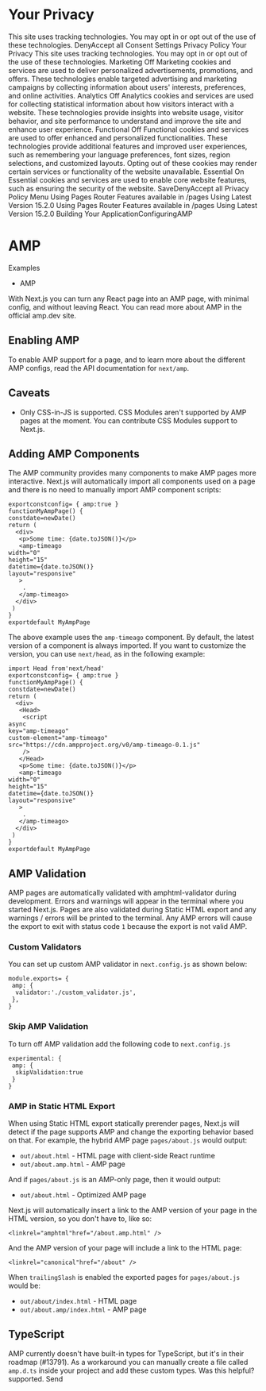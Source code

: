 # Your Privacy
This site uses tracking technologies. You may opt in or opt out of the use of these technologies.
DenyAccept all
Consent Settings
Privacy Policy
Your Privacy
This site uses tracking technologies. You may opt in or opt out of the use of these technologies.
Marketing
Off
Marketing cookies and services are used to deliver personalized advertisements, promotions, and offers. These technologies enable targeted advertising and marketing campaigns by collecting information about users' interests, preferences, and online activities. 
Analytics
Off
Analytics cookies and services are used for collecting statistical information about how visitors interact with a website. These technologies provide insights into website usage, visitor behavior, and site performance to understand and improve the site and enhance user experience.
Functional
Off
Functional cookies and services are used to offer enhanced and personalized functionalities. These technologies provide additional features and improved user experiences, such as remembering your language preferences, font sizes, region selections, and customized layouts. Opting out of these cookies may render certain services or functionality of the website unavailable.
Essential
On
Essential cookies and services are used to enable core website features, such as ensuring the security of the website. 
SaveDenyAccept all
Privacy Policy
Menu
Using Pages Router
Features available in /pages
Using Latest Version
15.2.0
Using Pages Router
Features available in /pages
Using Latest Version
15.2.0
Building Your ApplicationConfiguringAMP
# AMP
Examples
  * AMP


With Next.js you can turn any React page into an AMP page, with minimal config, and without leaving React.
You can read more about AMP in the official amp.dev site.
## Enabling AMP
To enable AMP support for a page, and to learn more about the different AMP configs, read the API documentation for `next/amp`.
## Caveats
  * Only CSS-in-JS is supported. CSS Modules aren't supported by AMP pages at the moment. You can contribute CSS Modules support to Next.js.


## Adding AMP Components
The AMP community provides many components to make AMP pages more interactive. Next.js will automatically import all components used on a page and there is no need to manually import AMP component scripts:
```
exportconstconfig= { amp:true }
functionMyAmpPage() {
constdate=newDate()
return (
  <div>
   <p>Some time: {date.toJSON()}</p>
   <amp-timeago
width="0"
height="15"
datetime={date.toJSON()}
layout="responsive"
   >
    .
   </amp-timeago>
  </div>
 )
}
exportdefault MyAmpPage
```

The above example uses the `amp-timeago` component.
By default, the latest version of a component is always imported. If you want to customize the version, you can use `next/head`, as in the following example:
```
import Head from'next/head'
exportconstconfig= { amp:true }
functionMyAmpPage() {
constdate=newDate()
return (
  <div>
   <Head>
    <script
async
key="amp-timeago"
custom-element="amp-timeago"
src="https://cdn.ampproject.org/v0/amp-timeago-0.1.js"
    />
   </Head>
   <p>Some time: {date.toJSON()}</p>
   <amp-timeago
width="0"
height="15"
datetime={date.toJSON()}
layout="responsive"
   >
    .
   </amp-timeago>
  </div>
 )
}
exportdefault MyAmpPage
```

## AMP Validation
AMP pages are automatically validated with amphtml-validator during development. Errors and warnings will appear in the terminal where you started Next.js.
Pages are also validated during Static HTML export and any warnings / errors will be printed to the terminal. Any AMP errors will cause the export to exit with status code `1` because the export is not valid AMP.
### Custom Validators
You can set up custom AMP validator in `next.config.js` as shown below:
```
module.exports= {
 amp: {
  validator:'./custom_validator.js',
 },
}
```

### Skip AMP Validation
To turn off AMP validation add the following code to `next.config.js`
```
experimental: {
 amp: {
  skipValidation:true
 }
}
```

### AMP in Static HTML Export
When using Static HTML export statically prerender pages, Next.js will detect if the page supports AMP and change the exporting behavior based on that.
For example, the hybrid AMP page `pages/about.js` would output:
  * `out/about.html` - HTML page with client-side React runtime
  * `out/about.amp.html` - AMP page


And if `pages/about.js` is an AMP-only page, then it would output:
  * `out/about.html` - Optimized AMP page


Next.js will automatically insert a link to the AMP version of your page in the HTML version, so you don't have to, like so:
```
<linkrel="amphtml"href="/about.amp.html" />
```

And the AMP version of your page will include a link to the HTML page:
```
<linkrel="canonical"href="/about" />
```

When `trailingSlash` is enabled the exported pages for `pages/about.js` would be:
  * `out/about/index.html` - HTML page
  * `out/about.amp/index.html` - AMP page


## TypeScript
AMP currently doesn't have built-in types for TypeScript, but it's in their roadmap (#13791).
As a workaround you can manually create a file called `amp.d.ts` inside your project and add these custom types.
Was this helpful?
supported.
Send

